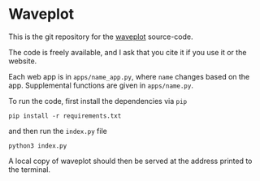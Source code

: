 # Waveplot

This is the git repository for the [waveplot](waveplot) source-code.

The code is freely available, and I ask that you cite it if you use it or the website.

Each web app is in `apps/name_app.py`, where `name` changes based on the app. Supplemental functions are given in `apps/name.py`. 

To run the code, first install the dependencies via `pip`

```
pip install -r requirements.txt
```

and then run the `index.py` file

```
python3 index.py
```

A local copy of waveplot should then be served at the address printed to the terminal.